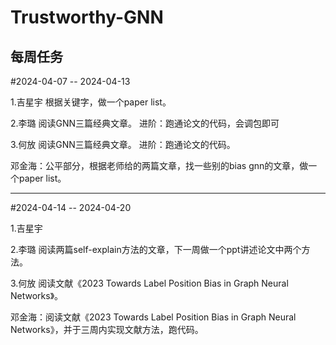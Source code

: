 # Trustworthy-GNN
每周任务
----------------------------------
#2024-04-07 -- 2024-04-13

1.吉星宇
  根据关键字，做一个paper list。
  
2.李璐
  阅读GNN三篇经典文章。
  进阶：跑通论文的代码，会调包即可
  
3.何放
  阅读GNN三篇经典文章。
  进阶：跑通论文的代码。
  
  邓金海：公平部分，根据老师给的两篇文章，找一些别的bias gnn的文章，做一个paper list。

----------------------------------
#2024-04-14 -- 2024-04-20

1.吉星宇


2.李璐
  阅读两篇self-explain方法的文章，下一周做一个ppt讲述论文中两个方法。

3.何放
  阅读文献《2023 Towards Label Position Bias in Graph Neural Networks》。
  
  邓金海：阅读文献《2023 Towards Label Position Bias in Graph Neural Networks》，并于三周内实现文献方法，跑代码。
